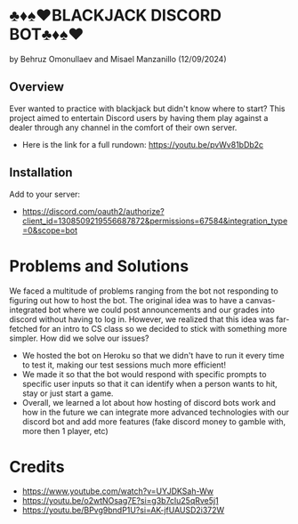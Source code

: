 # ♣️♦️♠️♥️BLACKJACK DISCORD BOT♣️♦️♠️♥️
by Behruz Omonullaev and Misael Manzanillo (12/09/2024)
## Overview
Ever wanted to practice with blackjack but didn't know where to start? This project aimed to entertain Discord users by having them play against a dealer through any channel in the comfort of their own server.
- Here is the link for a full rundown: https://youtu.be/pvWv81bDb2c

## Installation
Add to your server: 
- https://discord.com/oauth2/authorize?client_id=1308509219556687872&permissions=67584&integration_type=0&scope=bot

# Problems and Solutions
We faced a multitude of problems ranging from the bot not responding to figuring out how to host the bot. The original idea was to have a canvas-integrated bot where we could post announcements and our grades into discord without having to log in. However, we realized that this idea was far-fetched for an intro to CS class so we decided to stick with something more simpler.
How did we solve our issues?
- We hosted the bot on Heroku so that we didn't have to run it every time to test it, making our test sessions much more efficient!
- We made it so that the bot would respond with specific prompts to specific user inputs so that it can identify when a person wants to hit, stay or just start a game.
- Overall, we learned a lot about how hosting of discord bots work and how in the future we can integrate more advanced technologies with our discord bot and add more features (fake discord money to gamble with, more then 1 player, etc)


# Credits
- https://www.youtube.com/watch?v=UYJDKSah-Ww
- https://youtu.be/o2wtNOsag7E?si=g3b7clu25qRve5j1
- https://youtu.be/BPvg9bndP1U?si=AK-jfUAUSD2i372W
